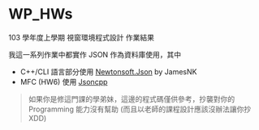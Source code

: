 WP_HWs
=============

103 學年度上學期 視窗環境程式設計 作業結果  

我這一系列作業中都實作 JSON 作為資料庫使用，其中

 * C++/CLI 語言部分使用 [Newtonsoft.Json](https://github.com/JamesNK/Newtonsoft.Json) by JamesNK
 * MFC (HW6) 使用 [Jsoncpp](https://github.com/open-source-parsers/jsoncpp)

> 如果你是修這門課的學弟妹，這邊的程式碼僅供參考，抄襲對你的 Programming 能力沒有幫助 (而且以老師的課程設計應該沒辦法讓你抄XDD)
